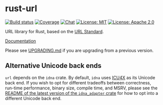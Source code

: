 rust-url
========

[![Build status](https://github.com/servo/rust-url/workflows/CI/badge.svg)](https://github.com/servo/rust-url/actions?query=workflow%3ACI)
[![Coverage](https://codecov.io/gh/servo/rust-url/branch/master/graph/badge.svg)](https://codecov.io/gh/servo/rust-url)
[![Chat](https://img.shields.io/badge/chat-%23rust--url:mozilla.org-%2346BC99?logo=Matrix)](https://matrix.to/#/#rust-url:mozilla.org)
[![License: MIT](https://img.shields.io/badge/License-MIT-blue.svg)](LICENSE-MIT)
[![License: Apache 2.0](https://img.shields.io/badge/License-Apache%202.0-blue.svg)](LICENSE-APACHE)

URL library for Rust, based on the [URL Standard](https://url.spec.whatwg.org/).

[Documentation](https://docs.rs/url)

Please see [UPGRADING.md](https://github.com/servo/rust-url/blob/main/UPGRADING.md) if you are upgrading from a previous version.

## Alternative Unicode back ends

`url` depends on the `idna` crate. By default, `idna` uses [ICU4X](https://github.com/unicode-org/icu4x/) as its Unicode back end. If you wish to opt for different tradeoffs between correctness, run-time performance, binary size, compile time, and MSRV, please see the [README of the latest version of the `idna_adapter` crate](https://docs.rs/crate/idna_adapter/latest) for how to opt into a different Unicode back end.
